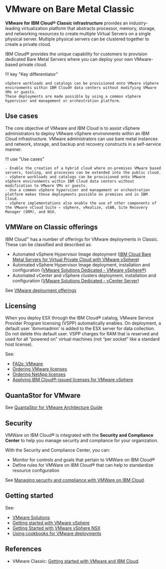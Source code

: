 # VMware on Bare Metal Classic

**VMware for IBM Cloud® Classic infrastructure** provides an industry-leading virtualization platform that abstracts processor, memory, storage, and networking resources to create multiple Virtual Servers on a single physical server. Multiple physical servers can be clustered together to create a private cloud.

IBM Cloud® provides the unique capability for customers to provision dedicated Bare Metal Servers where you can deploy your own VMware-based private cloud. 

!!! key "Key differentiator"

    vSphere workloads and catalogs can be provisioned onto VMware vSphere environments within IBM Cloud® data centers without modifying VMware VMs or guests. 
    These deployments are made possible by using a common vSphere hypervisor and management or orchestration platform.

## Use cases

The core objective of VMware and IBM Cloud is to assist vSphere administrators to deploy VMware vSphere environments within an IBM Cloud infrastructure. VMware administrators can use bare metal instances and network, storage, and backup and recovery constructs in a self-service manner. 

!!! use "Use cases"

    - Enable the creation of a hybrid cloud where on-premises VMware based servers, tooling, and processes can be extended into the public cloud.
    - vSphere workloads and catalogs can be provisioned onto VMware vSphere environments within IBM Cloud data centers without modification to VMware VMs or guests.
    - Use a common vSphere hypervisor and management or orchestration platform makes these deployments possible on premises and in IBM Cloud. 
    - vSphere implementations also enable the use of other components of the VMware vCloud Suite – vSphere, vRealize, vSAN, Site Recovery Manager (SRM), and NSX.

## VMWare on Classic offerings

IBM Cloud™ has a number of offerings for VMware deployments in Classic. These can be classified and described as:

- Automated vSphere Hypervisor Image deployment ([IBM Cloud Bare Metal Servers for Virtual Private Cloud with VMware vSphere](https://cloud.ibm.com/docs/vmware?topic=vmware-vmware-getting-started))
- Automated vSphere Hypervisor Image deployment, installation and configuration ([VMware Solutions Dedicated - VMware vSphere®](https://cloud.ibm.com/docs/vmwaresolutions?topic=vmwaresolutions-vs_vsphereclusteroverview))
- Automated vCenter and vSphere clusters deployment, installation and configuration ([VMware Solutions Dedicated - vCenter Server](https://cloud.ibm.com/docs/vmwaresolutions?topic=vmwaresolutions-vc_vcenterserveroverview))

See [VMware deployment offerings](https://cloud.ibm.com/docs/vmwaresolutions?topic=vmwaresolutions-getting-started#getting-started-depl-offerings)

## Licensing

When you deploy ESX through the IBM Cloud® catalog, VMware Service Provider Program licensing (VSPP) automatically enables. On deployment, a default user 'ibmvmadmin' is added to the ESX server for data collection. Do not delete this default user. VSPP charges for RAM that is reserved and used for all “powered on” virtual machines (not “per socket” like a standard host license).

See:

- [FAQs: VMware](https://cloud.ibm.com/docs/vmware?topic=vmware-vmware-faq).
- [Ordering VMware licenses](https://cloud.ibm.com/docs/vmware?topic=vmware-ordering-vmware-license)
- [Ordering NetApp licenses](https://cloud.ibm.com/docs/vmware?topic=vmware-order-netapp-licenses)
- [Applying IBM Cloud®-issued licenses for VMware vSphere](https://cloud.ibm.com/docs/vmware?topic=vmware-apply-vmware-vsphere-6-licenses)

## QuantaStor for VMware

See [QuantaStor for VMware Architecture Guide](https://cloud.ibm.com/docs/vmware?topic=vmware-quantastor-architecture-guide)

## Security

VMWare on IBM Cloud® is integrated with the **Security and Compliance Center** to help you manage security and compliance for your organization.

With the Security and Compliance Center, you can:

- Monitor for controls and goals that pertain to VMWare on IBM Cloud®
- Define rules for VMWare on IBM Cloud® that can help to standardize resource configuration

See [Managing security and compliance with VMWare on IBM Cloud](https://cloud.ibm.com/docs/vmware?topic=vmware-manage-security-compliance).

## Getting started

See:

- [VMware Solutions](https://cloud.ibm.com/docs/vmwaresolutions?topic=vmwaresolutions-getting-started)
- [Getting started with VMware vSphere](https://cloud.ibm.com/docs/vmware?topic=vmware-get-started-vsphere-6)
- [Getting Started with VMware vSphere NSX](https://cloud.ibm.com/docs/vmware?topic=vmware-getting-started-nsx)
- [Using cookbooks for VMware deployments](https://cloud.ibm.com/docs/vmware?topic=vmware-using-vmware-cookbooks)

## References

- VMware Classic: [Getting started with VMware and IBM Cloud](https://cloud.ibm.com/docs/vmware?topic=vmware-vmware-getting-started).